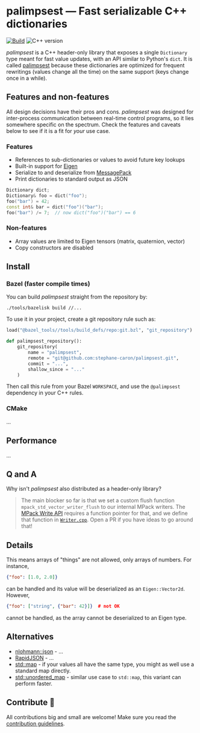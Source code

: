 # palimpsest — Fast serializable C++ dictionaries

[![Build](https://img.shields.io/github/workflow/status/stephane-caron/palimpsest/CI)](https://github.com/stephane-caron/palimpsest/actions)
![C++ version](https://img.shields.io/badge/C++-17/20-blue.svg?style=flat)

_palimpsest_ is a C++ header-only library that exposes a single ``Dictionary`` type meant for fast value updates, with an API similar to Python's ``dict``. It is called [palimpsest](https://en.wiktionary.org/wiki/palimpsest) because these dictionaries are optimized for frequent rewritings (values change all the time) on the same support (keys change once in a while).

## Features and non-features

All design decisions have their pros and cons. _palimpsest_ was designed for inter-process communication between real-time control programs, so it lies somewhere specific on the spectrum. Check the features and caveats below to see if it is a fit for _your_ use case.

### Features

* References to sub-dictionaries or values to avoid future key lookups
* Built-in support for [Eigen](https://eigen.tuxfamily.org/)
* Serialize to and deserialize from [MessagePack](https://msgpack.org/)
* Print dictionaries to standard output as JSON

```cpp
Dictionary dict;
Dictionary& foo = dict("foo");
foo("bar") = 42;
const int& bar = dict("foo")("bar");
foo("bar") /= 7;  // now dict("foo")("bar") == 6
```

### Non-features

* Array values are limited to Eigen tensors (matrix, quaternion, vector)
* Copy constructors are disabled

## Install

### Bazel (faster compile times)

You can build _palimpsest_ straight from the repository by:

```console
./tools/bazelisk build //...
```

To use it in your project, create a git repository rule such as:

```python
load("@bazel_tools//tools/build_defs/repo:git.bzl", "git_repository")

def palimpsest_repository():
    git_repository(
        name = "palimpsest",
        remote = "git@github.com:stephane-caron/palimpsest.git",
        commit = "...",
        shallow_since = "..."
    )
```

Then call this rule from your Bazel ``WORKSPACE``, and use the ``@palimpsest`` dependency in your C++ rules.

### CMake

...

## Performance

...

## Q and A

Why isn't _palimpsest_ also distributed as a header-only library?

> The main blocker so far is that we set a custom flush function
> ``mpack_std_vector_writer_flush`` to our internal MPack writers. The [MPack
> Write API](https://ludocode.github.io/mpack/group__writer.html) requires a
> function pointer for that, and we define that function in
> [`Writer.cpp`](src/mpack/Writer.cpp). Open a PR if you have ideas to go
> around that!

## Details

This means arrays of "things" are not allowed, only arrays of numbers. For instance,

```json
{"foo": [1.0, 2.0]}
```

can be handled and its value will be deserialized as an ``Eigen::Vector2d``. However,

```json
{"foo": ["string", {"bar": 42}]}  # not OK
```

cannot be handled, as the array cannot be deserialized to an Eigen type.

## Alternatives

* [nlohmann::json](https://github.com/nlohmann/json) - ...
* [RapidJSON](https://github.com/Tencent/rapidjson/) - ...
* [std::map](https://www.cplusplus.com/reference/map/map/) - if your values all have the same type, you might as well use a standard map directly.
* [std::unordered\_map](https://www.cplusplus.com/reference/unordered_map/unordered_map/) - similar use case to ``std::map``, this variant can perform faster.

## Contribute 👷

All contributions big and small are welcome! Make sure you read the [contribution guidelines](CONTRIBUTING.md).
